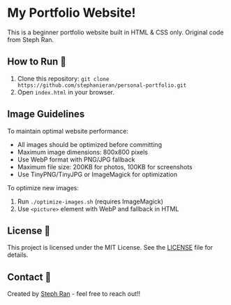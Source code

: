 # My Portfolio Website!

This is a beginner portfolio website built in HTML & CSS only. Original code from Steph Ran.

## How to Run 🚀

1. Clone this repository: `git clone https://github.com/stephanieran/personal-portfolio.git`  
2. Open `index.html` in your browser.

## Image Guidelines

To maintain optimal website performance:
- All images should be optimized before committing
- Maximum image dimensions: 800x800 pixels
- Use WebP format with PNG/JPG fallback
- Maximum file size: 200KB for photos, 100KB for screenshots
- Use TinyPNG/TinyJPG or ImageMagick for optimization

To optimize new images:
1. Run `./optimize-images.sh` (requires ImageMagick)
2. Use `<picture>` element with WebP and fallback in HTML

## License 📄

This project is licensed under the MIT License. See the [LICENSE](./LICENSE) file for details.

## Contact 📧

Created by [Steph Ran](https://stephanieran.github.io/personal-portfolio/) - feel free to reach out!!
